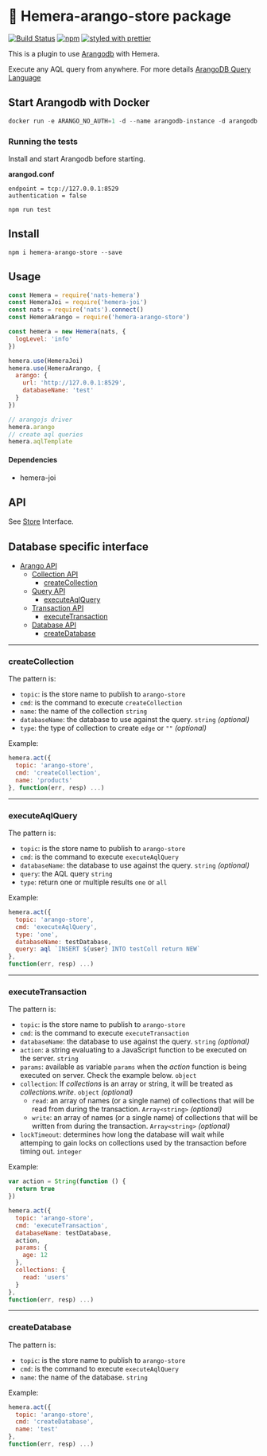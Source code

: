 # :avocado: Hemera-arango-store package
[![Build Status](https://travis-ci.org/hemerajs/hemera-arango-store.svg?branch=master)](https://travis-ci.org/hemerajs/hemera-arango-store)
[![npm](https://img.shields.io/npm/v/hemera-arango-store.svg?maxAge=3600)](https://www.npmjs.com/package/hemera-arango-store)
[![styled with prettier](https://img.shields.io/badge/styled_with-prettier-ff69b4.svg)](#badge)

This is a plugin to use [Arangodb](https://github.com/arangodb) with Hemera.

Execute any AQL query from anywhere. For more details [ArangoDB Query Language](https://www.arangodb.com/why-arangodb/sql-aql-comparison/)

## Start Arangodb with Docker

```js
docker run -e ARANGO_NO_AUTH=1 -d --name arangodb-instance -d arangodb -p 8529:8529
```

### Running the tests

Install and start Arangodb before starting.

**arangod.conf**
```
endpoint = tcp://127.0.0.1:8529
authentication = false
```

```
npm run test
```

## Install

```
npm i hemera-arango-store --save
```

## Usage

```js
const Hemera = require('nats-hemera')
const HemeraJoi = require('hemera-joi')
const nats = require('nats').connect()
const HemeraArango = require('hemera-arango-store')

const hemera = new Hemera(nats, {
  logLevel: 'info'
})

hemera.use(HemeraJoi)
hemera.use(HemeraArango, {
  arango: {
    url: 'http://127.0.0.1:8529',
    databaseName: 'test'
  }
})

// arangojs driver
hemera.arango
// create aql queries
hemera.aqlTemplate
```

#### Dependencies
- hemera-joi

## API

See [Store](https://github.com/hemerajs/hemera/tree/master/packages/hemera-store) Interface.

## Database specific interface

* [Arango API](#arango-api)
  * [Collection API](#collection-api)
    * [createCollection](#createcollection)
  * [Query API](#query-api)
    * [executeAqlQuery](#executeaqlquery)
  * [Transaction API](#transaction-api)
    * [executeTransaction](#executetransaction)
  * [Database API](#database-api)
    * [createDatabase](#createdatabase)
  
 
-------------------------------------------------------
### createCollection

The pattern is:

* `topic`: is the store name to publish to `arango-store`
* `cmd`: is the command to execute `createCollection`
* `name`: the name of the collection `string`
* `databaseName`: the database to use against the query. `string` *(optional)*
* `type`: the type of collection to create `edge` or `""` *(optional)*

Example:
```js
hemera.act({
  topic: 'arango-store',
  cmd: 'createCollection',
  name: 'products'
}, function(err, resp) ...)
```

-------------------------------------------------------
### executeAqlQuery

The pattern is:

* `topic`: is the store name to publish to `arango-store`
* `cmd`: is the command to execute `executeAqlQuery`
* `databaseName`: the database to use against the query. `string` *(optional)*
* `query`: the AQL query `string`
* `type`: return one or multiple results `one` or `all`

Example:
```js
hemera.act({
  topic: 'arango-store',
  cmd: 'executeAqlQuery',
  type: 'one',
  databaseName: testDatabase,
  query: aql `INSERT ${user} INTO testColl return NEW`
},
function(err, resp) ...)
```

-------------------------------------------------------
### executeTransaction

The pattern is:

* `topic`: is the store name to publish to `arango-store`
* `cmd`: is the command to execute `executeTransaction`
* `databaseName`: the database to use against the query. `string` *(optional)*
* `action`: a string evaluating to a JavaScript function to be executed on the server. `string`
* `params`: available as variable `params` when the *action* function is being executed on server. Check the example below. `object`
* `collection`: If *collections* is an array or string, it will be treated as *collections.write*. `object` *(optional)*
  * `read`: an array of names (or a single name) of collections that will be read from during the transaction. `Array<string>` *(optional)*
  * `write`: an array of names (or a single name) of collections that will be written from during the transaction. `Array<string>` *(optional)*
* `lockTimeout`: determines how long the database will wait while attemping to gain locks on collections used by the transaction before timing out.
 `integer`
  
Example:
```js
var action = String(function () {
  return true
})

hemera.act({
  topic: 'arango-store',
  cmd: 'executeTransaction',
  databaseName: testDatabase,
  action,
  params: {
    age: 12
  },
  collections: {
    read: 'users'
  }
},
function(err, resp) ...)
```

-------------------------------------------------------
### createDatabase

The pattern is:

* `topic`: is the store name to publish to `arango-store`
* `cmd`: is the command to execute `executeAqlQuery`
* `name`: the name of the database. `string`

Example:
```js
hemera.act({
  topic: 'arango-store',
  cmd: 'createDatabase',
  name: 'test'
},
function(err, resp) ...)
```
